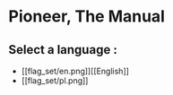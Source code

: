 # Pioneer, The Manual

## Select a language :

   - [[flag_set/en.png]][[English]]
   - [[flag_set/pl.png]]

